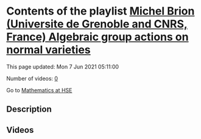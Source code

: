 # Contents of the playlist [Michel Brion (Universite de Grenoble and CNRS, France)  Algebraic group actions on normal varieties](https://www.youtube.com/playlist?list=PLq3E5oubNNoAMQ2W9wEWNc6OHs-3ehpIm)

This page updated: Mon 7 Jun 2021 05:11:00

Number of videos: [0](#videos)

Go to [Mathematics at HSE](../README.md)

## Description



## Videos

